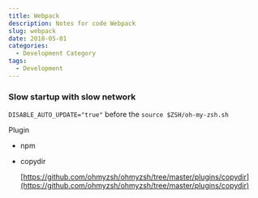 ```yaml
---
title: Webpack
description: Notes for code Webpack
slug: webpack
date: 2018-05-01
categories:
  - Development Category
tags:
  - Development
---
```


### Slow startup with slow network

`DISABLE_AUTO_UPDATE="true"` before the `source $ZSH/oh-my-zsh.sh`

  

Plugin

- npm
- copydir
    
    [https://github.com/ohmyzsh/ohmyzsh/tree/master/plugins/copydir](https://github.com/ohmyzsh/ohmyzsh/tree/master/plugins/copydir)